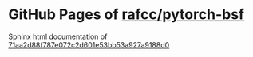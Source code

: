 GitHub Pages of [rafcc/pytorch-bsf](https://github.com/rafcc/pytorch-bsf)
===
Sphinx html documentation of [71aa2d88f787e072c2d601e53bb53a927a9188d0](https://github.com/rafcc/pytorch-bsf/tree/71aa2d88f787e072c2d601e53bb53a927a9188d0)
